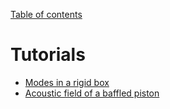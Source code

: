 [Table of contents](https://petrkryslucsd.github.io/FinEtoolsAcoustics.jl/dev/index.html)

# Tutorials

- [Modes in a rigid box](rigid_box_tut.md)
- [Acoustic field of a baffled piston](baffled_piston_tut.md)



